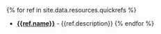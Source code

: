 {% for ref in site.data.resources.quickrefs %}
- [**{{ref.name}}**]({{ref.url}}) - {{ref.description}}
{% endfor %}
